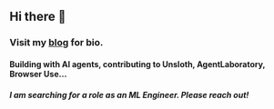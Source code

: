 ## Hi there 👋

### Visit my [blog](https://ninoristeski.github.io/) for bio.

#### Building with AI agents, contributing to Unsloth, AgentLaboratory, Browser Use...

##### I am searching for a role as an ML Engineer. Please reach out!

